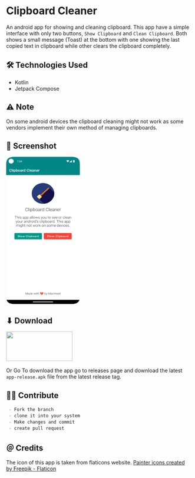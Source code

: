 # Clipboard Cleaner

An android app for showing and cleaning clipboard. This app have a simple interface with only two
buttons, `Show Clipboard` and `Clean Clipboard`. Both shows a small message (Toast) at the bottom with
one showing the last copied text in clipboard while other clears the clipboard completely.

## 🛠️ Technologies Used 
- Kotlin
- Jetpack Compose

## ⚠️ Note
On some android devices the clipboard cleaning might not work as some vendors implement their own method of managing clipboards.

## 🌠 Screenshot
<img src="./screenshots/screenshot2.png" height="400px" width="200px">

## ⬇ Download

<a href="https://apt.izzysoft.de/fdroid/index/apk/com.thatsmanmeet.clipboardcleaner" target="_blank"><img src="https://gitlab.com/IzzyOnDroid/repo/-/raw/master/assets/IzzyOnDroid.png" width="180px" height="80px"/></a>

Or Go To download the app go to releases page and download the latest `app-release.apk` file from the latest release tag.

## 🤝🏻 Contribute
```markdown
 - Fork the branch
 - clone it into your system
 - Make changes and commit  
 - create pull request
```

## ＠ Credits

The icon of this app is taken from flaticons website.
<a href="https://www.flaticon.com/free-icons/painter" title="painter icons">Painter icons created by Freepik - Flaticon</a>
